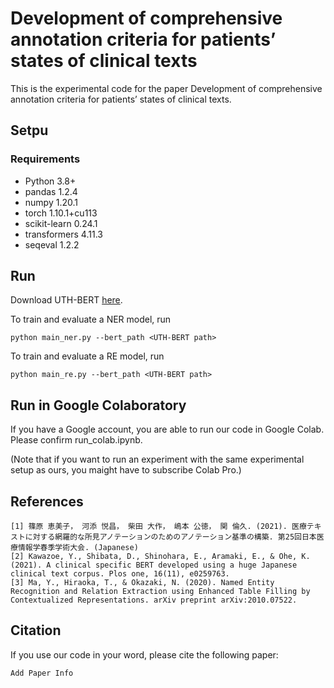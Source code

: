 # Development of comprehensive annotation criteria for patients’ states of clinical texts

This is the experimental code for the paper Development of comprehensive annotation criteria for patients’ states of clinical texts.

## Setpu
### Requirements

- Python 3.8+
- pandas 1.2.4
- numpy 1.20.1
- torch 1.10.1+cu113
- scikit-learn 0.24.1
- transformers 4.11.3
- seqeval 1.2.2

## Run

Download UTH-BERT [here](https://ai-health.m.u-tokyo.ac.jp/home/research/uth-bert).

To train and evaluate a NER model, run
```
python main_ner.py --bert_path <UTH-BERT path>
```

To train and evaluate a RE model, run
```
python main_re.py --bert_path <UTH-BERT path>
```

## Run in Google Colaboratory

If you have a Google account, you are able to run our code in Google Colab.
Please confirm run_colab.ipynb.

(Note that if you want to run an experiment with the same experimental setup as ours, you maight have to subscribe Colab Pro.)


## References
```
[1] 篠原 恵美子， 河添 悦昌， 柴田 大作， 嶋本 公徳， 関 倫久. (2021). 医療テキストに対する網羅的な所見アノテーションのためのアノテーション基準の構築. 第25回日本医療情報学春季学術大会. (Japanese)
[2] Kawazoe, Y., Shibata, D., Shinohara, E., Aramaki, E., & Ohe, K. (2021). A clinical specific BERT developed using a huge Japanese clinical text corpus. Plos one, 16(11), e0259763.
[3] Ma, Y., Hiraoka, T., & Okazaki, N. (2020). Named Entity Recognition and Relation Extraction using Enhanced Table Filling by Contextualized Representations. arXiv preprint arXiv:2010.07522.
```

## Citation

If you use our code in your word, please cite the following paper:
```
Add Paper Info
```
